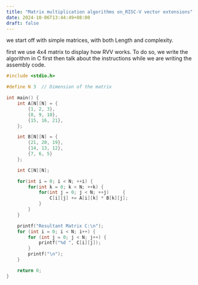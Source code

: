 ```yaml
---
title: "Matrix multiplication algorithms on_RISC-V vector extensions"
date: 2024-10-06T13:44:49+08:00
draft: false
---
```


we start off with simple matrices, with both Length and complexity.

first we use 4x4 matrix to display how RVV works. To do so, we write the algorithm in C first then talk about the instructions while we are writing the assembly code.

```c
#include <stdio.h>

#define N 3  // Dimension of the matrix

int main() {
    int A[N][N] = {
        {1, 2, 3},
        {8, 9, 10},
        {15, 16, 21},
    };

    int B[N][N] = {
        {21, 20, 19},
        {14, 13, 12},
        {7, 6, 5}
    };

    int C[N][N];

    for(int i = 0; i < N; ++i) {
        for(int k = 0; k < N; ++k) {
            for(int j = 0; j < N; ++j)     {
                C[i][j] += A[i][k] * B[k][j];
            }
        }
    }

    printf("Resultant Matrix C:\n");
    for (int i = 0; i < N; i++) {
        for (int j = 0; j < N; j++) {
            printf("%d ", C[i][j]);
        }
        printf("\n");
    }

    return 0;
}
```
